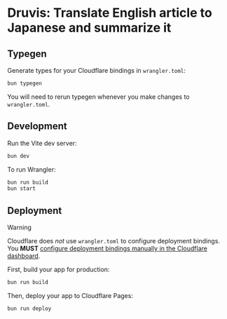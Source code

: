 # Druvis: Translate English article to Japanese and summarize it

## Typegen

Generate types for your Cloudflare bindings in `wrangler.toml`:

```sh
bun typegen
```

You will need to rerun typegen whenever you make changes to `wrangler.toml`.

## Development

Run the Vite dev server:

```sh
bun dev
```

To run Wrangler:

```sh
bun run build
bun start
```

## Deployment

> [!WARNING]
> Cloudflare does _not_ use `wrangler.toml` to configure deployment bindings.
> You **MUST** [configure deployment bindings manually in the Cloudflare dashboard][bindings].

First, build your app for production:

```sh
bun run build
```

Then, deploy your app to Cloudflare Pages:

```sh
bun run deploy
```

[bindings]: https://developers.cloudflare.com/pages/functions/bindings/
